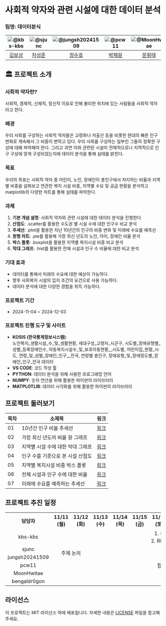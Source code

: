 # 사회적 약자와 관련 시설에 대한 데이터 분석

### 팀명: 데이터분식
|![@kbs-kbs](https://wsrv.nl/?url=avatars.githubusercontent.com/kbs-kbs&w=100&h=100&fit=cover&mask=circle)|![@sjunc](https://wsrv.nl/?url=avatars.githubusercontent.com/sjunc&w=100&h=100&fit=cover&mask=circle)|![@jungsh20241509](https://wsrv.nl/?url=avatars.githubusercontent.com/jungsh20241509&w=100&h=100&fit=cover&mask=circle)|![@pcw11](https://wsrv.nl/?url=avatars.githubusercontent.com/pcw11&w=100&h=100&fit=cover&mask=circle)|![@MoonHwitae](https://wsrv.nl/?url=avatars.githubusercontent.com/MoonHwitae&w=100&h=100&fit=cover&mask=circle)| ![@bengaldr0gon](https://wsrv.nl/?url=avatars.githubusercontent.com/bengaldr0gon&w=100&h=100&fit=cover&mask=circle)| 
|:---:|:---:|:---:|:---:|:---:|:---:|
|[김보성](https://github.com/kbs-kbs)|[차성준](https://github.com/sjunc)|[정수호](https://github.com/jungsh20241509)|[박채원](https://github.com/pcw11)|[문휘태](https://github.com/MoonHwitae)|[황용범](https://github.com/bengaldr0gon) |

## 🏛️ 프로젝트 소개
### 사회적 약자란?
사회적, 경제적, 신체적, 정신적 이유로 인해 불리한 위치에 있는 사람들을 사회적 약자라고 한다. 

### 배경
우리 사회를 구성하는 사회적 약자들은 고령화나 저출산 등을 비롯한 현대의 빠른 인구 변화로 계속해서 그 비중이 변하고 있다. 우리 사회를 구성하는 일부인 그들의 정확한 구성에 대해 파악해야 한다. 그리고 과연 이와 관련된 시설이 전체적으로나 지역적으로 인구 구성에 맞게 구성되었는지에 데이터 분석을 통해 실태를 밝힌다.

### 목표
우리의 목표는 사회적 약자 중 어린이, 노인, 장애인이 총인구에서 차지하는 비율과 지역별 비중을 살펴보고 연관한 복지 시설 비중, 지역별 수요 및 공급 현황을 분석하고 matplotlib의 다양한 차트를 통해 실태를 파악한다. 

### 과제
1. **기본 개념 설명**: 사회적 약자와 관련 시설에 대한 데이터 분석을 진행한다.
2. **산점도**: .scatter를 활용한 수도권 별 시설 수에 대한 인구수 비교 분석
3. **추세선**: .plot을 활용한 지난 10년간의 인구의 비중 변화 및 미래에 수요를 예측선
4. **원형 차트**: .pie를 활용해 가장 최신 년도의 노인, 아이, 장애인 비율 분석
5. **박스 플롯**: .boxplot을 활용한 지역별 복지시설 비중 비교 분석
6. **막대 그래프**: .hist를 활용한 전체 시설과 인구 수 비율에 대한 비교 분석

### 기대 효과
- 데이터를 통해서 미래의 수요에 대한 예상이 가능하다.
- 향후 사회복지 시설의 입지 조건의 요건으로 사용 가능하다. 
- 데이터 분석에 대한 다양한 경험을 취득 가능하다. 

### 프로젝트 기간
- 2024-11-04 ~ 2024-12-03

### 프로젝트 진행 도구 및 사이트

- **KOSIS (한국통계정보시스템)**:  
 노인복지_생활시설_수_및_생활현황, 세대구성_고령자_시군구, 시도별_장애유형별_성별_등록장애인수, 아동복지시설수_및_보호아동현황__시도별, 어린이집_현황_시·도, 연령_및_성별_장애인_인구__전국, 연령별 총인구, 장애유형_및_장애정도별_장애인_인구_전국 데이터
- **VS CODE**: 코드 작성 툴
- **PYTHON**: 데이터 분석을 위해 사용한 프로그래밍 언어
- **NUMPY**: 숫자 연산을 위해 활용한 파이썬의 라이브러리 
- **MATPLOTLIB**: 데이터 시각화를 위해 활용한 파이썬의 라이브러리 






##  프로젝트 둘러보기

|목차|소제목|링크|
|---|---|---|
|01|10년간 인구 비율 추세선|[링크]()|
|02|가장 최신 년도의 비율 원 그래프|[링크]()|
|03|지역별 시설 수에 대한 막대 그래프|[링크]()|
|04|인구 수를 기준으로 본 시설 산점도|[링크]()|
|05|지역별 복지시설 비중 박스 플롯|[링크]()|
|06|전체 시설과 인구 수에 대한 비율|[링크]()|
|07|미래에 수요를 예측하는 추세선|[링크]()|




##  프로젝트 추진 일정
<table>
  <tr>
    <th>담당자</th>
    <th>11/11 (월)</th>
    <th>11/12 (화)</th>
    <th>11/13 (수)</th>
    <th>11/14 (목)</th>
    <th>11/15 (금)</th>
    <th>11/16 (토)</th>
    <th>11/17 (일)</th>
    <th>11/18 (월)</th> 
    <th>11/19 (화)</th>
    <th>11/20 (수)</th>
    <th>11/21 (목)</th>
    <th>11/22 (금)</th>
    <th>11/23 (토)</th>
    <th>11/24 (일)</th>
    <th>11/25 (월)</th>
    <th>11/26 (화)</th>
    <th>11/27 (수)</th>
    <th>11/28 (목)</th>
    <th>11/29 (금)</th>
    <th>11/30 (토)</th>
    <th>12/01 (일)</th>
    <th>12/02 (월)</th>
    <th>12/03 (화)</th>
    <th>12/04 (수)</th>
    <th>12/05 (목)</th>
    <th>12/06 (금)</th>
  </tr>
  <tr>
    <td align="center">kbs-kbs</td>
    <td colspan="2" rowspan="5" align="center">주제 논의</td>
    <td colspan="9" align="center">1. 리포지토리 구조 설계<br>2. README.md 초안 작성</td>
    <td colspan="6" align="center">위키 초안 작성</td>
    <td colspan="12" align="center">1. README.md 작성 및 검토<br>2. 위키 작성 및 검토</td>
  </tr>
  <tr>
    <td align="center">sjunc</td>
    <td colspan="9" rowspan="5" align="center">협업 파이프라인 설계</td>
    <td colspan="6" rowspan="5" align="center">보고서 초안 작성</td>
    <td colspan="12" rowspan="5" align="center">보고서 작성 및 검토</td>
  </tr>
  <tr>
    <td align="center">jungsh20241509</td>
  </tr>
  <tr>
    <td align="center">pcw11</td>
  </tr>
  <tr>
    <td align="center">MoonHwitae</td>
  </tr>
  <tr>
    <td align="center">bengaldr0gon</td>
  </tr>
</table>


##  라이선스

이 프로젝트는 MIT 라이선스 하에 배포됩니다. 자세한 내용은 [LICENSE](https://github.com/sjunc/2024-DA-Team/blob/main/LICENSE) 파일을 참고해 주세요.

